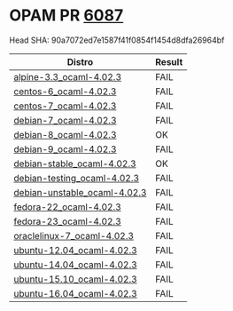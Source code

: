 # OPAM PR [6087](https://github.com/ocaml/opam-repository/pull/6087)

Head SHA: 90a7072ed7e1587f41f0854f1454d8dfa26964bf


| Distro | Result |
| ------ | ------ |
| [alpine-3.3_ocaml-4.02.3](build/log.alpine-3.3_ocaml-4.02.3) | FAIL |
| [centos-6_ocaml-4.02.3](build/log.centos-6_ocaml-4.02.3) | FAIL |
| [centos-7_ocaml-4.02.3](build/log.centos-7_ocaml-4.02.3) | FAIL |
| [debian-7_ocaml-4.02.3](build/log.debian-7_ocaml-4.02.3) | FAIL |
| [debian-8_ocaml-4.02.3](build/log.debian-8_ocaml-4.02.3) | OK |
| [debian-9_ocaml-4.02.3](build/log.debian-9_ocaml-4.02.3) | FAIL |
| [debian-stable_ocaml-4.02.3](build/log.debian-stable_ocaml-4.02.3) | OK |
| [debian-testing_ocaml-4.02.3](build/log.debian-testing_ocaml-4.02.3) | FAIL |
| [debian-unstable_ocaml-4.02.3](build/log.debian-unstable_ocaml-4.02.3) | FAIL |
| [fedora-22_ocaml-4.02.3](build/log.fedora-22_ocaml-4.02.3) | FAIL |
| [fedora-23_ocaml-4.02.3](build/log.fedora-23_ocaml-4.02.3) | FAIL |
| [oraclelinux-7_ocaml-4.02.3](build/log.oraclelinux-7_ocaml-4.02.3) | FAIL |
| [ubuntu-12.04_ocaml-4.02.3](build/log.ubuntu-12.04_ocaml-4.02.3) | FAIL |
| [ubuntu-14.04_ocaml-4.02.3](build/log.ubuntu-14.04_ocaml-4.02.3) | FAIL |
| [ubuntu-15.10_ocaml-4.02.3](build/log.ubuntu-15.10_ocaml-4.02.3) | FAIL |
| [ubuntu-16.04_ocaml-4.02.3](build/log.ubuntu-16.04_ocaml-4.02.3) | FAIL |
